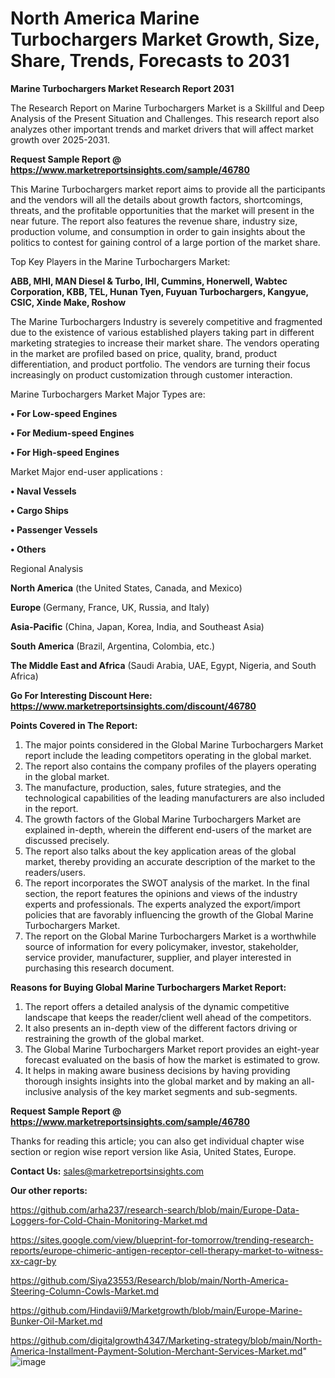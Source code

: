 # North America Marine Turbochargers Market Growth, Size, Share, Trends, Forecasts to 2031

<strong>Marine Turbochargers Market Research Report 2031</strong>

The Research Report on Marine Turbochargers Market is a Skillful and Deep Analysis of the Present Situation and Challenges. This research report also analyzes other important trends and market drivers that will affect market growth over 2025-2031.

<strong>Request Sample Report @ <a href=https://www.marketreportsinsights.com/sample/46780>https://www.marketreportsinsights.com/sample/46780</a></strong>

This Marine Turbochargers market report aims to provide all the participants and the vendors will all the details about growth factors, shortcomings, threats, and the profitable opportunities that the market will present in the near future. The report also features the revenue share, industry size, production volume, and consumption in order to gain insights about the politics to contest for gaining control of a large portion of the market share.

Top Key Players in the Marine Turbochargers Market:

<strong>ABB, MHI, MAN Diesel & Turbo, IHI, Cummins, Honerwell, Wabtec Corporation, KBB, TEL, Hunan Tyen, Fuyuan Turbochargers, Kangyue, CSIC, Xinde Make, Roshow</strong>

The Marine Turbochargers Industry is severely competitive and fragmented due to the existence of various established players taking part in different marketing strategies to increase their market share. The vendors operating in the market are profiled based on price, quality, brand, product differentiation, and product portfolio. The vendors are turning their focus increasingly on product customization through customer interaction.

Marine Turbochargers Market Major Types are:

<strong>•  For Low-speed Engines

•  For Medium-speed Engines

•  For High-speed Engines</strong>

Market Major end-user applications :

<strong>•  Naval Vessels

•  Cargo Ships

•  Passenger Vessels

•  Others</strong>

Regional Analysis

</u><strong><b>North America</b></strong> (the United States, Canada, and Mexico)

<strong><b>Europe </b></strong>(Germany, France, UK, Russia, and Italy)

<strong><b>Asia-Pacific</b></strong> (China, Japan, Korea, India, and Southeast Asia)

<strong><b>South America</b></strong> (Brazil, Argentina, Colombia, etc.)

<strong><b>The Middle East and Africa</b></strong> (Saudi Arabia, UAE, Egypt, Nigeria, and South Africa)

<strong>Go For Interesting Discount Here: <a href=https://www.marketreportsinsights.com/discount/46780>https://www.marketreportsinsights.com/discount/46780</a></strong>

<strong>Points Covered in The Report:</strong>
<ol>
  <li>The major points considered in the Global Marine Turbochargers Market report include the leading competitors operating in the global market.</li>
  <li>The report also contains the company profiles of the players operating in the global market.</li>
  <li>The manufacture, production, sales, future strategies, and the technological capabilities of the leading manufacturers are also included in the report.</li>
  <li>The growth factors of the Global Marine Turbochargers Market are explained in-depth, wherein the different end-users of the market are discussed precisely.</li>
  <li>The report also talks about the key application areas of the global market, thereby providing an accurate description of the market to the readers/users.</li>
  <li>The report incorporates the SWOT analysis of the market. In the final section, the report features the opinions and views of the industry experts and professionals. The experts analyzed the export/import policies that are favorably influencing the growth of the Global Marine Turbochargers Market.</li>
  <li>The report on the Global Marine Turbochargers Market is a worthwhile source of information for every policymaker, investor, stakeholder, service provider, manufacturer, supplier, and player interested in purchasing this research document.</li>
</ol>
<strong>Reasons for Buying Global Marine Turbochargers Market Report:</strong>

<ol>
  <li>The report offers a detailed analysis of the dynamic competitive landscape that keeps the reader/client well ahead of the competitors.</li>
  <li>It also presents an in-depth view of the different factors driving or restraining the growth of the global market.</li>
  <li>The Global Marine Turbochargers Market report provides an eight-year forecast evaluated on the basis of how the market is estimated to grow.</li>
  <li>It helps in making aware business decisions by having providing thorough insights insights into the global market and by making an all-inclusive analysis of the key market segments and sub-segments.</li>
</ol>
<strong>Request Sample Report @ <a href=https://www.marketreportsinsights.com/sample/46780>https://www.marketreportsinsights.com/sample/46780</a></strong>


Thanks for reading this article; you can also get individual chapter wise section or region wise report version like Asia, United States, Europe.

<strong>Contact Us:</strong>
sales@marketreportsinsights.com

<strong>Our other reports:</strong>

<a href=https://github.com/arha237/research-search/blob/main/Europe-Data-Loggers-for-Cold-Chain-Monitoring-Market.md>https://github.com/arha237/research-search/blob/main/Europe-Data-Loggers-for-Cold-Chain-Monitoring-Market.md</a>

<a href=https://sites.google.com/view/blueprint-for-tomorrow/trending-research-reports/europe-chimeric-antigen-receptor-cell-therapy-market-to-witness-xx-cagr-by>https://sites.google.com/view/blueprint-for-tomorrow/trending-research-reports/europe-chimeric-antigen-receptor-cell-therapy-market-to-witness-xx-cagr-by</a>

<a href=https://github.com/Siya23553/Research/blob/main/North-America-Steering-Column-Cowls-Market.md>https://github.com/Siya23553/Research/blob/main/North-America-Steering-Column-Cowls-Market.md</a>

<a href=https://github.com/Hindavii9/Marketgrowth/blob/main/Europe-Marine-Bunker-Oil-Market.md>https://github.com/Hindavii9/Marketgrowth/blob/main/Europe-Marine-Bunker-Oil-Market.md</a>

<a href=https://github.com/digitalgrowth4347/Marketing-strategy/blob/main/North-America-Installment-Payment-Solution-Merchant-Services-Market.md>https://github.com/digitalgrowth4347/Marketing-strategy/blob/main/North-America-Installment-Payment-Solution-Merchant-Services-Market.md</a>"
![image](https://github.com/user-attachments/assets/f84ca934-42d5-45c3-bd8d-6a4ca1709b24)
